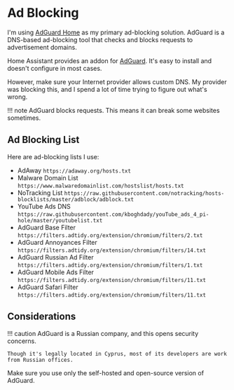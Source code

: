 # Ad Blocking

I'm using [AdGuard Home](https://adguard.com/en/adguard-home/overview.html) as my primary ad-blocking solution. AdGuard is a DNS-based ad-blocking tool that checks and blocks requests to advertisement domains.

Home Assistant provides an addon for [AdGuard](https://github.com/hassio-addons/addon-adguard-home). It's easy to install and doesn't configure in most cases.

However, make sure your Internet provider allows custom DNS. My provider was blocking this, and I spend a lot of time trying to figure out what's wrong.

<!-- prettier-ignore -->
!!! note
    AdGuard blocks requests. This means it can break some websites sometimes.

## Ad Blocking List

Here are ad-blocking lists I use:

- AdAway `https://adaway.org/hosts.txt`
- Malware Domain List `https://www.malwaredomainlist.com/hostslist/hosts.txt`
- NoTracking List `https://raw.githubusercontent.com/notracking/hosts-blocklists/master/adblock/adblock.txt`
- YouTube Ads DNS `https://raw.githubusercontent.com/kboghdady/youTube_ads_4_pi-hole/master/youtubelist.txt`
- AdGuard Base Filter `https://filters.adtidy.org/extension/chromium/filters/2.txt`
- AdGuard Annoyances Filter `https://filters.adtidy.org/extension/chromium/filters/14.txt`
- AdGuard Russian Ad Filter `https://filters.adtidy.org/extension/chromium/filters/1.txt`
- AdGuard Mobile Ads Filter `https://filters.adtidy.org/extension/chromium/filters/11.txt`
- AdGuard Safari Filter `https://filters.adtidy.org/extension/chromium/filters/11.txt`

## Considerations

<!-- prettier-ignore -->
!!! caution
    AdGuard is a Russian company, and this opens security concerns.

    Though it's legally located in Cyprus, most of its developers are work from Russian offices.

Make sure you use only the self-hosted and open-source version of AdGuard.
